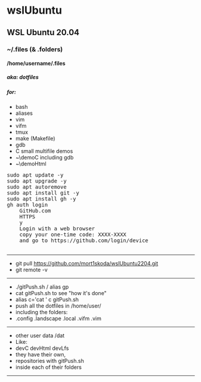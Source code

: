 # wslUbuntu
## WSL Ubuntu 20.04
### ~/.files (& .folders)
#### /home/username/.files 
##### aka: dotfiles
##### for:
* bash
* aliases
* vim 
* vifm
* tmux
* make   (Makefile)
* gdb
* C small multifile demos
* ~\demoC including gdb
* ~\demoHtml

<pre>
sudo apt update -y
sudo apt upgrade -y
sudo apt autoremove
sudo apt install git -y
sudo apt install gh -y
gh auth login
    GitHub.com
    HTTPS
    y
    Login with a web browser
    copy your one-time code: XXXX-XXXX
    and go to https://github.com/login/device
    
</pre>


---
* git pull https://github.com/mort1skoda/wslUbuntu2204.git
* git remote -v
---
* ./gitPush.sh   /   alias gp
* cat gitPush.sh to see "how it's done"
* alias c='cat '    c gitPush.sh
* push all the dotfiles in /home/user/
* including the folders:
* .config .landscape .local .vifm .vim
---
* other user data /dat
* Like: 
* devC devHtml devLfs
* they have their own,
* repositories with gitPush.sh
* inside each of their folders
---



